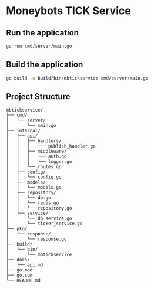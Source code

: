 # Moneybots TICK Service

## Run the application

```bash
go run cmd/server/main.go
```

## Build the application

```bash
go build -o build/bin/mbtickservice cmd/server/main.go
```

## Project Structure

```text
mbtickservice/
├── cmd/
│   └── server/
│       └── main.go
├── internal/
│   ├── api/
│   │   ├── handlers/
│   │   │   └── publish_handler.go
│   │   ├── middleware/
│   │   │   └── auth.go
│   │   │   └── logger.go
│   │   └── routes.go
│   ├── config/
│   │   └── config.go
│   ├── models/
│   │   └── models.go
│   ├── repository/
│   │   └── db.go
│   │   └── redis.go
│   │   └── repository.go
│   └── service/
│       └── db_service.go
│       └── ticker_service.go
├── pkg/
│   └── response/
│       └── response.go
├── build/
│   └── bin/
│       └── mbtickservice
├── docs/
│   └── api.md
├── go.mod
├── go.sum
└── README.md
```
